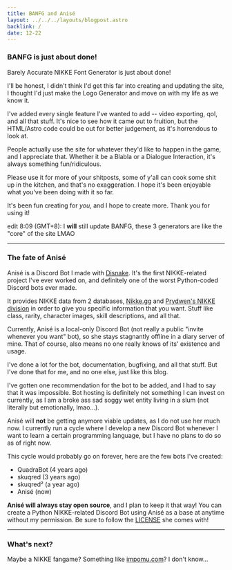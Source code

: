```yaml
---
title: BANFG and Anisé
layout: ../../../layouts/blogpost.astro
backlink: /
date: 12-22
---
```


### BANFG is just about done!

Barely Accurate NIKKE Font Generator is just about done!

I'll be honest, I didn't think I'd get this far into creating and updating the site, I thought I'd just make the Logo Generator and move on with my life as we know it.

I've added every single feature I've wanted to add -- video exporting, qol, and all that stuff. It's nice to see how it came out to fruition, but the HTML/Astro code could be out for better judgement, as it's horrendous to look at.

People actually use the site for whatever they'd like to happen in the game, and I appreciate that. Whether it be a Blabla or a Dialogue Interaction, it's always something fun/ridiculous.

Please use it for more of your shitposts, some of y'all can cook some shit up in the kitchen, and that's no exaggeration. I hope it's been enjoyable what you've been doing with it so far.

It's been fun creating for *you*, and I hope to create more. Thank you for using it!

edit 8:09 (GMT+8): I **will** still update BANFG, these 3 generators are like the "core" of the site LMAO

---

### The fate of Anisé

Anisé is a Discord Bot I made with [Disnake](https://disnake.dev). It's the first NIKKE-related project I've ever worked on, and definitely one of the worst Python-coded Discord bots ever made.

It provides NIKKE data from 2 databases, [Nikke.gg](https://nikke,gg) and [Prydwen's NIKKE division](https://prydwen.gg/nikke) in order to give you specific information that you want. Stuff like class, rarity, character images, skill descriptions, and all that.

Currently, Anisé is a local-only Discord Bot (not really a public "invite whenever you want" bot), so she stays stagnantly offline in a diary server of mine. That of course, also means no one really knows of its' existence and usage.

I've done a lot for the bot, documentation, bugfixing, and all that stuff. But I've done that for me, and no one else, just like this blog.

I've gotten one recommendation for the bot to be added, and I had to say that it was impossible. Bot hosting is definitely not something I can invest on currently, as I am a broke ass sad soggy wet entity living in a slum (not literally but emotionally, lmao...).

Anisé will **not** be getting anymore viable updates, as I do not use her much now. I currently run a cycle where I develop a new Discord Bot whenever I want to learn a certain programming language, but I have no plans to do so as of right now.

This cycle would probably go on forever, here are the few bots I've created:
- QuadraBot (4 years ago)
- skuqred (3 years ago)
- skuqred² (a year ago)
- Anisé (now)

**Anisé will always stay open source**, and I plan to keep it that way! You can create a Python NIKKE-related Discord Bot using Anisé as a base at anytime without my permission. Be sure to follow the [LICENSE](https://github.com/skuqre/anise/blob/master/LICENSE) she comes with!

---

### What's next?

Maybe a NIKKE fangame? Something like [impomu.com](https://impomu.com)? I don't know...